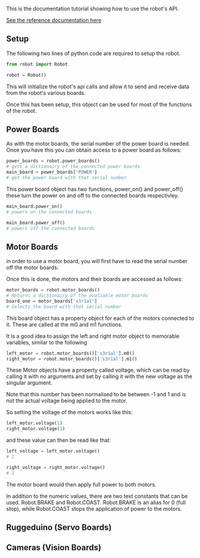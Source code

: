 This is the documentation tutorial showing how to use the robot's API.

[See the reference documentation here](/Reference)
## Setup

The following two lines of python code are required to setup the robot.

```python
from robot import Robot

robot = Robot()
```

This will initialize the robot's api calls and allow it to send and receive data from the robot's various boards.

Once this has been setup, this object can be used for most of the functions of the robot.

## Power Boards

As with the motor boards, the serial number of the power board is needed. Once you have this you can obtain access to a power board as follows:

```python
power_boards = robot.power_boards()
# gets a dictionairy of the connected power boards
main_board = power_boards['POWER']
# get the power board with that serial number
```

This power board object has two functions, power_on() and power_off() these turn the power on and off to the connected boards respectivley.

```python
main_board.power_on()
# powers on the connected boards

main_board.power_off()
# powers off the connected boards
```

## Motor Boards
in order to use a motor board, you will first have to read the serial number off the motor boards:

Once this is done, the motors and their boards are accessed
as follows:

```python
motor_boards = robot.motor_boards()
# Returns a dictionairy of the avaliable motor boards
board_one = motor_boards['s3r1al']
# Selects the board with that serial number
```

This board object has a property object for each of the motors connected to it. These are called at the m0 and m1 functions.

It is a good idea to assign the left and right motor object to memorable variables, similar to the following

```python
left_motor = robot.motor_boards()['s3r1al'].m0()
right_motor = robot.motor_boards()['s3r1al'].m1()
```
These Motor objects have a property called voltage, which can be read by calling it with no arguments and set by calling it with the new voltage as the singular argument.

Note that this number has been normalised to be between -1 and 1 and is not the actual voltage being applied to the motor.

So setting the voltage of the motors works like this:

```python
left_motor.voltage(1)
right_motor.voltage(1)
```
and these value can then be read like that:
```python
left_voltage = left_motor.voltage()
# 1

right_voltage = right_motor.voltage()
# 1
```

The motor board would then apply full power to both motors.

In addition to the numeric values, there are two text constants that can be used. Robot.BRAKE and Robot.COAST.
Robot.BRAKE is an alias for 0 (full stop), while Robot.COAST stops the application of power to the motors.

## Ruggeduino (Servo Boards)

## Cameras (Vision Boards)


